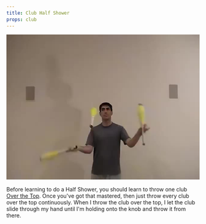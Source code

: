 ```yaml
---
title: Club Half Shower
props: club
---
```


![Club Half Shower](site/videos/poster/clubhalfshower.jpg)

Before learning to do a Half Shower, you should learn to throw one club [Over the Top](site/en/cluboverthetop/README.md). Once you've got that mastered, then just throw every club over the top continuously. When I throw the club over the top, I let the club slide through my hand until I'm holding onto the knob and throw it from there.

